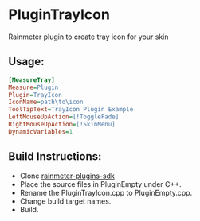 # PluginTrayIcon
Rainmeter plugin to create tray icon for your skin

## Usage:
```ini
[MeasureTray]
Measure=Plugin
Plugin=TrayIcon
IconName=path\to\icon
ToolTipText=TrayIcon Plugin Example
LeftMouseUpAction=[!ToggleFade]
RightMouseUpAction=[!SkinMenu]
DynamicVariables=1
```

## Build Instructions:
- Clone [rainmeter-plugins-sdk](https://github.com/rainmeter/rainmeter-plugin-sdk)
- Place the source files in PluginEmpty under C++.
- Rename the PluginTrayIcon.cpp to PluginEmpty.cpp.
- Change build target names.
- Build.

